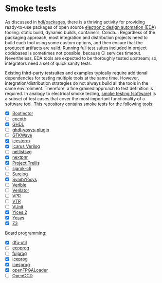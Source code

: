 # Smoke tests

As discussed in [hdl/packages](https://github.com/hdl/packages), there is a thriving activity for providing ready-to-use packages of open source [electronic design automation (EDA)](https://en.wikipedia.org/wiki/Electronic_design_automation) tooling: static build, dynamic builds, containers, Conda... Regardless of the packaging approach, most integration and distribution projects need to build each tool using some custom options, and then ensure that the produced artifacts are valid. Running full test suites included in project codebases is sometimes not possible, because CI services timeout. Nevertheless, EDA tools are expected to be thoroughly tested upstream; so, integrators need a set of quick sanity tests.

Existing third-party testsuites and examples typically require additional dependencies for testing multiple tools at the same time. However, integration/distribution strategies do not always build all the tools in the same environment. Therefore, a fine grained approach to test definition is required. In analogy to electrical smoke testing, [smoke testing (software)](https://en.wikipedia.org/wiki/Smoke_testing_%28software%29) is a subset of test cases that cover the most important functionality of a software tool. This repository contains smoke tests for the following tools:

- [x] [Bootlector](https://hdl.github.io/awesome/items/boolector)
- [ ] [cocotb](https://hdl.github.io/awesome/items/cocotb)
- [x] [GHDL](https://hdl.github.io/awesome/items/ghdl)
- [ ] [ghdl-yosys-plugin](https://hdl.github.io/awesome/items/ghdl-yosys-plugin)
- [ ] [GTKWave](https://hdl.github.io/awesome/items/gtkwave)
- [x] [icestorm](https://hdl.github.io/awesome/items/icestorm)
- [x] [Icarus Verilog](https://hdl.github.io/awesome/items/iverilog)
- [ ] [netlistsvg](https://hdl.github.io/awesome/items/netlistsvg)
- [x] [nextpnr](https://hdl.github.io/awesome/items/nextpnr)
- [x] [Project Trellis](https://hdl.github.io/awesome/items/prjtrellis)
- [ ] [sigrok-cli](https://hdl.github.io/awesome/items/sigrok-cli)
- [ ] [Surelog](https://hdl.github.io/awesome/items/surelog)
- [x] [SymbiYosys](https://hdl.github.io/awesome/items/symbiyosys)
- [ ] [Verible](https://hdl.github.io/awesome/items/verible)
- [ ] [Verilator](https://hdl.github.io/awesome/items/verilator)
- [ ] [VPR](https://hdl.github.io/awesome/items/vpr)
- [ ] [VTR](https://hdl.github.io/awesome/items/vtr)
- [ ] [VUnit](https://hdl.github.io/awesome/items/vunit)
- [x] [Yices 2](https://hdl.github.io/awesome/items/yices2)
- [x] [Yosys](https://hdl.github.io/awesome/items/yosys)
- [x] [Z3](https://hdl.github.io/awesome/items/z3)

Board programming:

- [x] [dfu-util](https://hdl.github.io/awesome/items/dfu-util)
- [ ] [ecpprog](https://hdl.github.io/awesome/items/ecpprog)
- [ ] [fujprog](https://hdl.github.io/awesome/items/fujprog)
- [x] [iceprog](https://hdl.github.io/awesome/items/icestorm)
- [x] [icesprog](https://github.com/wuxx/icesugar/tree/master/tools)
- [x] [openFPGALoader](https://hdl.github.io/awesome/items/openfpgaloader)
- [ ] [OpenOCD](https://hdl.github.io/awesome/items/openocd)
